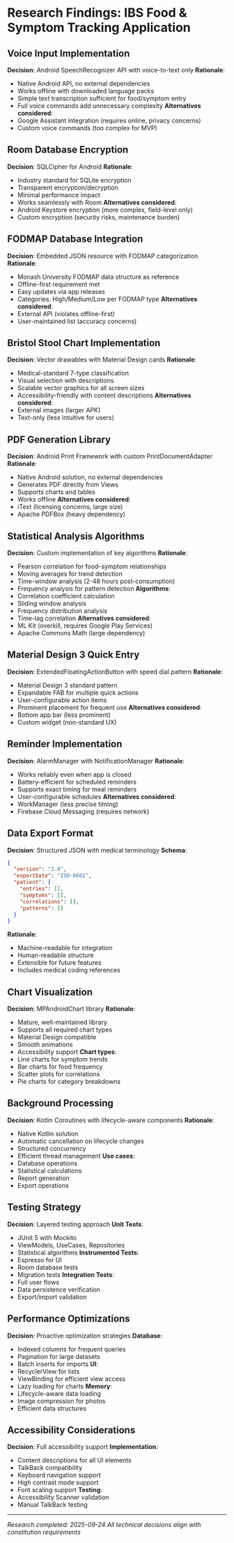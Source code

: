 # Research Findings: IBS Food & Symptom Tracking Application

## Voice Input Implementation

**Decision**: Android SpeechRecognizer API with voice-to-text only
**Rationale**:
- Native Android API, no external dependencies
- Works offline with downloaded language packs
- Simple text transcription sufficient for food/symptom entry
- Full voice commands add unnecessary complexity
**Alternatives considered**:
- Google Assistant integration (requires online, privacy concerns)
- Custom voice commands (too complex for MVP)

## Room Database Encryption

**Decision**: SQLCipher for Android
**Rationale**:
- Industry standard for SQLite encryption
- Transparent encryption/decryption
- Minimal performance impact
- Works seamlessly with Room
**Alternatives considered**:
- Android Keystore encryption (more complex, field-level only)
- Custom encryption (security risks, maintenance burden)

## FODMAP Database Integration

**Decision**: Embedded JSON resource with FODMAP categorization
**Rationale**:
- Monash University FODMAP data structure as reference
- Offline-first requirement met
- Easy updates via app releases
- Categories: High/Medium/Low per FODMAP type
**Alternatives considered**:
- External API (violates offline-first)
- User-maintained list (accuracy concerns)

## Bristol Stool Chart Implementation

**Decision**: Vector drawables with Material Design cards
**Rationale**:
- Medical-standard 7-type classification
- Visual selection with descriptions
- Scalable vector graphics for all screen sizes
- Accessibility-friendly with content descriptions
**Alternatives considered**:
- External images (larger APK)
- Text-only (less intuitive for users)

## PDF Generation Library

**Decision**: Android Print Framework with custom PrintDocumentAdapter
**Rationale**:
- Native Android solution, no external dependencies
- Generates PDF directly from Views
- Supports charts and tables
- Works offline
**Alternatives considered**:
- iText (licensing concerns, large size)
- Apache PDFBox (heavy dependency)

## Statistical Analysis Algorithms

**Decision**: Custom implementation of key algorithms
**Rationale**:
- Pearson correlation for food-symptom relationships
- Moving averages for trend detection
- Time-window analysis (2-48 hours post-consumption)
- Frequency analysis for pattern detection
**Algorithms**:
- Correlation coefficient calculation
- Sliding window analysis
- Frequency distribution analysis
- Time-lag correlation
**Alternatives considered**:
- ML Kit (overkill, requires Google Play Services)
- Apache Commons Math (large dependency)

## Material Design 3 Quick Entry

**Decision**: ExtendedFloatingActionButton with speed dial pattern
**Rationale**:
- Material Design 3 standard pattern
- Expandable FAB for multiple quick actions
- User-configurable action items
- Prominent placement for frequent use
**Alternatives considered**:
- Bottom app bar (less prominent)
- Custom widget (non-standard UX)

## Reminder Implementation

**Decision**: AlarmManager with NotificationManager
**Rationale**:
- Works reliably even when app is closed
- Battery-efficient for scheduled reminders
- Supports exact timing for meal reminders
- User-configurable schedules
**Alternatives considered**:
- WorkManager (less precise timing)
- Firebase Cloud Messaging (requires network)

## Data Export Format

**Decision**: Structured JSON with medical terminology
**Schema**:
```json
{
  "version": "1.0",
  "exportDate": "ISO-8601",
  "patient": {
    "entries": [],
    "symptoms": [],
    "correlations": [],
    "patterns": []
  }
}
```
**Rationale**:
- Machine-readable for integration
- Human-readable structure
- Extensible for future features
- Includes medical coding references

## Chart Visualization

**Decision**: MPAndroidChart library
**Rationale**:
- Mature, well-maintained library
- Supports all required chart types
- Material Design compatible
- Smooth animations
- Accessibility support
**Chart types**:
- Line charts for symptom trends
- Bar charts for food frequency
- Scatter plots for correlations
- Pie charts for category breakdowns

## Background Processing

**Decision**: Kotlin Coroutines with lifecycle-aware components
**Rationale**:
- Native Kotlin solution
- Automatic cancellation on lifecycle changes
- Structured concurrency
- Efficient thread management
**Use cases**:
- Database operations
- Statistical calculations
- Report generation
- Export operations

## Testing Strategy

**Decision**: Layered testing approach
**Unit Tests**:
- JUnit 5 with Mockito
- ViewModels, UseCases, Repositories
- Statistical algorithms
**Instrumented Tests**:
- Espresso for UI
- Room database tests
- Migration tests
**Integration Tests**:
- Full user flows
- Data persistence verification
- Export/import validation

## Performance Optimizations

**Decision**: Proactive optimization strategies
**Database**:
- Indexed columns for frequent queries
- Pagination for large datasets
- Batch inserts for imports
**UI**:
- RecyclerView for lists
- ViewBinding for efficient view access
- Lazy loading for charts
**Memory**:
- Lifecycle-aware data loading
- Image compression for photos
- Efficient data structures

## Accessibility Considerations

**Decision**: Full accessibility support
**Implementation**:
- Content descriptions for all UI elements
- TalkBack compatibility
- Keyboard navigation support
- High contrast mode support
- Font scaling support
**Testing**:
- Accessibility Scanner validation
- Manual TalkBack testing

---
*Research completed: 2025-09-24*
*All technical decisions align with constitution requirements*